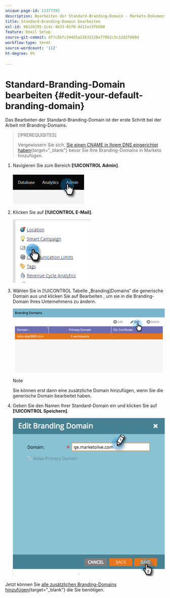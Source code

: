 ```yaml
---
unique-page-id: 11377392
description: Bearbeiten der Standard-Branding-Domain - Marketo-Dokumente - Produktdokumentation
title: Standard-Branding-Domain bearbeiten
exl-id: 961d4195-2c4c-4b33-81f0-dd11ec3fb500
feature: Email Setup
source-git-commit: df7c5bfc344d5a22632128ef70b2c5c12d2f669d
workflow-type: tm+mt
source-wordcount: '112'
ht-degree: 0%

---
```


# Standard-Branding-Domain bearbeiten {#edit-your-default-branding-domain}

Das Bearbeiten der Standard-Branding-Domain ist der erste Schritt bei der Arbeit mit Branding-Domains.

>[!PREREQUISITES]
>
>Vergewissern Sie sich, [ Sie einen CNAME in Ihrem DNS eingerichtet haben](/help/marketo/getting-started/initial-setup/configure-protocols-for-marketo.md){target="_blank"} bevor Sie Ihre Branding-Domains in Marketo hinzufügen.

1. Navigieren Sie zum Bereich **[!UICONTROL Admin]**.

   ![](assets/edit-your-default-branding-domain-1.png)

1. Klicken Sie auf **[!UICONTROL E-Mail]**.

   ![](assets/edit-your-default-branding-domain-2.png)

1. Wählen Sie in [!UICONTROL  Tabelle „Branding]Domains“ die generische Domain aus und klicken Sie auf Bearbeiten , um sie in die Branding-Domain Ihres Unternehmens zu ändern.

   ![](assets/edit-your-default-branding-domain-3.png)

   >[!NOTE]
   >
   >Sie können erst dann eine zusätzliche Domain hinzufügen, wenn Sie die generische Domain bearbeitet haben.

1. Geben Sie den Namen Ihrer Standard-Domain ein und klicken Sie auf **[!UICONTROL Speichern]**.

   ![](assets/edit-your-default-branding-domain-4.png)

Jetzt können Sie [alle zusätzlichen Branding-Domains hinzufügen](/help/marketo/product-docs/administration/email-setup/add-multiple-branding-domains/add-an-additional-branding-domain.md){target="_blank"} die Sie benötigen.
